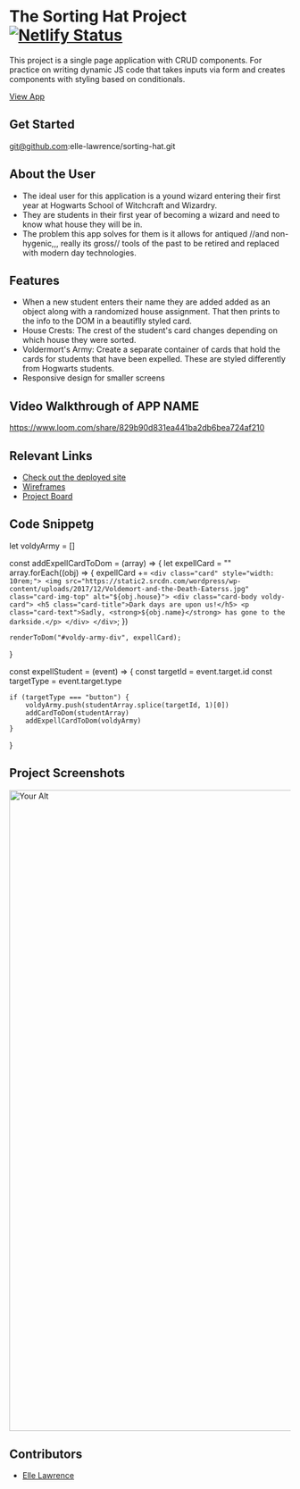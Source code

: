 # The Sorting Hat Project [![Netlify Status](https://api.netlify.com/api/v1/badges/4ab7e730-7ed3-4cfd-a988-66195e79a991/deploy-status)](https://app.netlify.com/sites/drt-sortinghat/deploys)
<!-- update the netlify badge above with your own badge that you can find at netlify under settings/general#status-badges -->

This project is a single page application with CRUD components. For practice on writing dynamic JS code that takes inputs via form and creates components with styling based on conditionals.

[View App](#your-link)

## Get Started 
git@github.com:elle-lawrence/sorting-hat.git

## About the User 
- The ideal user for this application is a yound wizard entering their first year at Hogwarts School of Witchcraft and Wizardry.
- They are students in their first year of becoming a wizard and need to know what house they will be in.
- The problem this app solves for them is it allows for antiqued //and non-hygenic,,, really its gross// tools of the past to be retired and replaced with modern day technologies.

## Features
- When a new student enters their name they are added added as an object along with a randomized house assignment. That then prints to the info to the DOM in a beautiflly styled card.
- House Crests: The crest of the student's card changes depending on which house they were sorted.
- Voldermort's Army: Create a separate container of cards that hold the cards for students that have been expelled. These are styled differently from Hogwarts students.
- Responsive design for smaller screens

## Video Walkthrough of APP NAME <!-- A loom link is sufficient -->
https://www.loom.com/share/829b90d831ea441ba2db6bea724af210

## Relevant Links <!-- Link to all the things that are required outside of the ones that have their own section -->
- [Check out the deployed site](#your-link)
- [Wireframes](https://www.figma.com/proto/W1wiUdZ631HOAJYhgaAByn/Sorting-Hat?node-id=2%3A2)
- [Project Board](https://github.com/elle-lawrence/sorting-hat/projects/2)

## Code Snippetg
let voldyArmy = []

const addExpellCardToDom = (array) => {
    let expellCard = ""
    array.forEach((obj) => {
    expellCard += 
    `<div class="card" style="width: 10rem;">
    <img src="https://static2.srcdn.com/wordpress/wp-content/uploads/2017/12/Voldemort-and-the-Death-Eaterss.jpg" class="card-img-top" alt="${obj.house}">
    <div class="card-body voldy-card">
        <h5 class="card-title">Dark days are upon us!</h5>
        <p class="card-text">Sadly, <strong>${obj.name}</strong> has gone to the darkside.</p>
    </div>
    </div>`;
    })

    renderToDom("#voldy-army-div", expellCard);
    
}

const expellStudent = (event) => {
    const targetId = event.target.id
    const targetType = event.target.type

    if (targetType === "button") {
        voldyArmy.push(studentArray.splice(targetId, 1)[0])      
        addCardToDom(studentArray)
        addExpellCardToDom(voldyArmy)
    }
}

## Project Screenshots <!-- These can be inside of your project. Look at the repos from class and see how the images are included in the readme -->
<img width="1148" alt="Your Alt" src="your-link.png">

## Contributors
- [Elle Lawrence](https://github.com/elle-lawrence)
